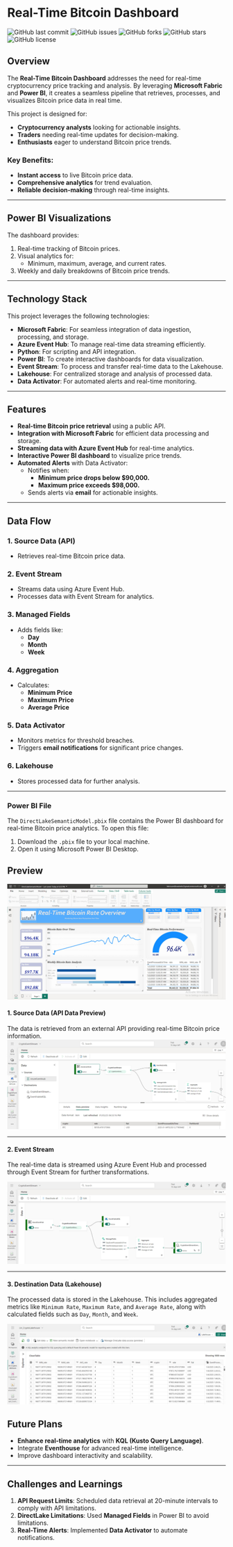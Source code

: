 # Real-Time Bitcoin Dashboard
![GitHub last commit](https://img.shields.io/github/last-commit/Sahar-rad/Real-Time-Bitcoin-Dashboard)
![GitHub issues](https://img.shields.io/github/issues/Sahar-rad/Real-Time-Bitcoin-Dashboard)
![GitHub forks](https://img.shields.io/github/forks/Sahar-rad/Real-Time-Bitcoin-Dashboard)
![GitHub stars](https://img.shields.io/github/stars/Sahar-rad/Real-Time-Bitcoin-Dashboard)
![GitHub license](https://img.shields.io/github/license/Sahar-rad/Real-Time-Bitcoin-Dashboard)


## Overview

The **Real-Time Bitcoin Dashboard** addresses the need for real-time cryptocurrency price tracking and analysis. By leveraging **Microsoft Fabric** and **Power BI**, it creates a seamless pipeline that retrieves, processes, and visualizes Bitcoin price data in real time.

This project is designed for:
- **Cryptocurrency analysts** looking for actionable insights.
- **Traders** needing real-time updates for decision-making.
- **Enthusiasts** eager to understand Bitcoin price trends.

### Key Benefits:
- **Instant access** to live Bitcoin price data.
- **Comprehensive analytics** for trend evaluation.
- **Reliable decision-making** through real-time insights.

---

## Power BI Visualizations

The dashboard provides:
1. Real-time tracking of Bitcoin prices.
2. Visual analytics for:
   - Minimum, maximum, average, and current rates.
3. Weekly and daily breakdowns of Bitcoin price trends.

---

## Technology Stack

This project leverages the following technologies:
- **Microsoft Fabric**: For seamless integration of data ingestion, processing, and storage.
- **Azure Event Hub**: To manage real-time data streaming efficiently.
- **Python**: For scripting and API integration.
- **Power BI**: To create interactive dashboards for data visualization.
- **Event Stream**: To process and transfer real-time data to the Lakehouse.
- **Lakehouse**: For centralized storage and analysis of processed data.
- **Data Activator**: For automated alerts and real-time monitoring.

---

## Features

- **Real-time Bitcoin price retrieval** using a public API.
- **Integration with Microsoft Fabric** for efficient data processing and storage.
- **Streaming data with Azure Event Hub** for real-time analytics.
- **Interactive Power BI dashboard** to visualize price trends.
- **Automated Alerts** with Data Activator:
  - Notifies when:
    - **Minimum price drops below $90,000.**
    - **Maximum price exceeds $98,000.**
  - Sends alerts via **email** for actionable insights.


---

## Data Flow

### 1. Source Data (API)
- Retrieves real-time Bitcoin price data.

### 2. Event Stream
- Streams data using Azure Event Hub.
- Processes data with Event Stream for analytics.

### 3. Managed Fields
- Adds fields like:
  - **Day**
  - **Month**
  - **Week**

### 4. Aggregation
- Calculates:
  - **Minimum Price**
  - **Maximum Price**
  - **Average Price**

### 5. Data Activator
- Monitors metrics for threshold breaches.
- Triggers **email notifications** for significant price changes.

### 6. Lakehouse
- Stores processed data for further analysis.

---

### Power BI File
The `DirectLakeSemanticModel.pbix` file contains the Power BI dashboard for real-time Bitcoin price analytics. To open this file:
1. Download the `.pbix` file to your local machine.
2. Open it using Microsoft Power BI Desktop.

## Preview
![Dashboard Preview](images/dashboard.png)

#### **1. Source Data (API Data Preview)**
The data is retrieved from an external API providing real-time Bitcoin price information.
![Source Data Preview](images/source_data.png)


---

#### **2. Event Stream**
The real-time data is streamed using Azure Event Hub and processed through Event Stream for further transformations.

![Event Stream Flow](images/event_stream_flow.png)

---

#### **3. Destination Data (Lakehouse)**
The processed data is stored in the Lakehouse. This includes aggregated metrics like `Minimum Rate`, `Maximum Rate`, and `Average Rate`, along with calculated fields such as `Day`, `Month`, and `Week`.

![Destination Data Preview](images/destination_data.png)


## Future Plans

- **Enhance real-time analytics** with **KQL (Kusto Query Language)**.
- Integrate **Eventhouse** for advanced real-time intelligence.
- Improve dashboard interactivity and scalability.

---

## Challenges and Learnings

1. **API Request Limits**: Scheduled data retrieval at 20-minute intervals to comply with API limitations.
2. **DirectLake Limitations**: Used **Managed Fields** in Power BI to avoid limitations.
3. **Real-Time Alerts**: Implemented **Data Activator** to automate notifications.
























